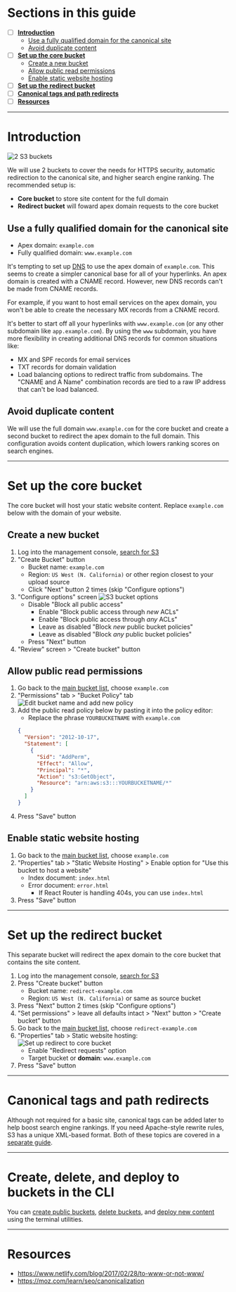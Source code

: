 # Sections in this guide
  - [ ] [**Introduction**](./Setting-Up-S3-for-Domain-Redirects.md#introduction)
    - [Use a fully qualified domain for the canonical site](./Setting-Up-S3-for-Domain-Redirects.md#use-a-fully-qualified-domain-for-the-canonical-site)
    - [Avoid duplicate content](./Setting-Up-S3-for-Domain-Redirects.md#avoid-duplicate-content)
  - [ ] [**Set up the core bucket**](./Setting-Up-S3-for-Domain-Redirects.md#set-up-the-core-bucket)
    - [Create a new bucket](./Setting-Up-S3-for-Domain-Redirects.md#create-a-new-bucket)
    - [Allow public read permissions](./Setting-Up-S3-for-Domain-Redirects.md#allow-public-read-permissions)
    - [Enable static website hosting](./Setting-Up-S3-for-Domain-Redirects.md#enable-static-website-hosting)
  - [ ] [**Set up the redirect bucket**](./Setting-Up-S3-for-Domain-Redirects.md#set-up-the-redirect-bucket)
  - [ ] [**Canonical tags and path redirects**](./Setting-Up-S3-for-Domain-Redirects.md#canonical-tags-and-path-redirects)
  - [ ] [**Resources**](./Setting-Up-S3-for-Domain-Redirects.md#resources)

---

# Introduction

![2 S3 buckets](../images/dual-s3-buckets.png)

We will use 2 buckets to cover the needs for HTTPS security, automatic redirection to the canonical site, and higher search engine ranking. The recommended setup is:
  * **Core bucket** to store site content for the full domain
  * **Redirect bucket** will foward apex domain requests to the core bucket

## Use a fully qualified domain for the canonical site
  * Apex domain: `example.com`
  * Fully qualified domain: `www.example.com`

It's tempting to set up [DNS](http://www.steves-internet-guide.com/dns-guide-beginners/) to use the apex domain of `example.com`. This seems to create a simpler canonical base for all of your hyperlinks. An apex domain is created with a CNAME record. However, new DNS records can't be made from CNAME records.

For example, if you want to host email services on the apex domain, you won't be able to create the necessary MX records from a CNAME record.

It's better to start off all your hyperlinks with `www.example.com` (or any other subdomain like `app.example.com`). By using the `www` subdomain, you have more flexibility in creating additional DNS records for common situations like:
  * MX and SPF records for email services
  * TXT records for domain validation
  * Load balancing options to redirect traffic from subdomains. The "CNAME and A Name" combination records are tied to a raw IP address that can't be load balanced.

## Avoid duplicate content
We will use the full domain `www.example.com` for the core bucket and create a second bucket to redirect the apex domain to the full domain. This configuration avoids content duplication, which lowers ranking scores on search engines.

---

# Set up the core bucket
The core bucket will host your static website content. Replace `example.com` below with the domain of your website.

## Create a new bucket
1. Log into the management console, [search for S3](https://console.aws.amazon.com/s3/home)
1. "Create Bucket" button
    * Bucket name: `example.com`
    * Region: `US West (N. California)` or other region closest to your upload source
    * Click "Next" button 2 times (skip "Configure options")
1. "Configure options" screen
![S3 bucket options](../images/s3-bucket-configure-options.png)
    * Disable "Block all public access"
        * Enable "Block public access through _new_ ACLs"
        * Enable "Block public access through _any_ ACLs"
        * Leave as disabled "Block _new_ public bucket policies"
        * Leave as disabled  "Block _any_ public bucket policies"
    * Press "Next" button
1. "Review" screen > "Create bucket" button

## Allow public read permissions
1. Go back to the [main bucket list](https://console.aws.amazon.com/s3/home), choose `example.com`
1. "Permissions" tab > "Bucket Policy" tab
    ![Edit bucket name and add new policy](../images/s3-core-bucket-policy-editor.png)
1. Add the public read policy below by pasting it into the policy editor:
    * Replace the phrase `YOURBUCKETNAME` with `example.com`
    ```json
    {
      "Version": "2012-10-17",
      "Statement": [
        {
          "Sid": "AddPerm",
          "Effect": "Allow",
          "Principal": "*",
          "Action": "s3:GetObject",
          "Resource": "arn:aws:s3:::YOURBUCKETNAME/*"
        }
      ]
    }
    ```
1. Press "Save" button

## Enable static website hosting
1. Go back to the [main bucket list](https://console.aws.amazon.com/s3/home), choose `example.com`
1. "Properties" tab > "Static Website Hosting" > Enable option for "Use this bucket to host a website"
    * Index document: `index.html`
    * Error document: `error.html`
        * If React Router is handling 404s, you can use `index.html`
1. Press "Save" button

---

# Set up the redirect bucket
This separate bucket will redirect the apex domain to the core bucket that contains the site content.

1. Log into the management console, [search for S3](https://console.aws.amazon.com/s3/home)
1. Press "Create bucket" button
    * Bucket name: `redirect-example.com`
    * Region: `US West (N. California)` or same as source bucket
1. Press "Next" button 2 times (skip "Configure options")
1. "Set permissions" > leave all defaults intact > "Next" button > "Create bucket" button
1. Go back to the [main bucket list](https://console.aws.amazon.com/s3/home), choose `redirect-example.com`
1. "Properties" tab > Static website hosting:
![Set up redirect to core bucket](../images/s3-redirect-bucket-options.png)
    * Enable "Redirect requests" option
    * Target bucket or **domain**: `www.example.com`
1. Press "Save" button

---

# Canonical tags and path redirects
Although not required for a basic site, canonical tags can be added later to help boost search engine rankings. If you need Apache-style rewrite rules, S3 has a unique XML-based format. Both of these topics are covered in a [separate guide](./Canonical-Tags-and-URL-Rewrites.md).

---

# Create, delete, and deploy to buckets in the CLI
You can [create public buckets](./AWS-CLI-Cheatsheet.md#create-a-new-public-bucket), [delete buckets](./AWS-CLI-Cheatsheet.md#delete-a-bucket), and [deploy new content](./AWS-CLI-Cheatsheet.md#sync-to-s3) using the terminal utilities.

---

# Resources
  * https://www.netlify.com/blog/2017/02/28/to-www-or-not-www/
  * https://moz.com/learn/seo/canonicalization

